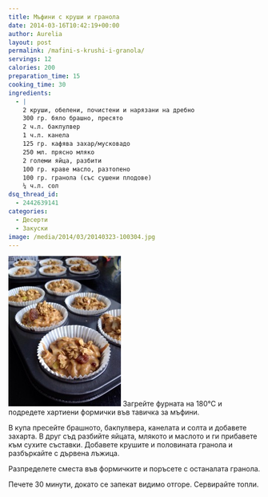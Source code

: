 ```yaml
---
title: Мъфини с круши и гранола
date: 2014-03-16T10:42:19+00:00
author: Aurelia
layout: post
permalink: /mafini-s-krushi-i-granola/
servings: 12
calories: 200
preparation_time: 15
cooking_time: 30
ingredients:
  - |
    2 круши, обелени, почистени и нарязани на дребно
    300 гр. бяло брашно, пресято
    2 ч.л. бакпулвер
    1 ч.л. канела
    125 гр. кафява захар/мусковадо
    250 мл. прясно мляко
    2 големи яйца, разбити
    100 гр. краве масло, разтопено
    100 гр. гранола (със сушени плодове)
    ¼ ч.л. сол
dsq_thread_id:
  - 2442639141
categories:
  - Десерти
  - Закуски
image: /media/2014/03/20140323-100304.jpg
---
```

<img src="/media/2014/03/20140316-150510-225x300.jpg" class="alignleft" />
Загрейте фурната на 180°С и подредете хартиени формички във тавичка за мъфини.
  
В купа пресейте брашното, бакпулвера, канелата и солта и добавете захарта. В друг съд разбийте яйцата, млякото и маслото и ги прибавете към сухите съставки. Добавете крушите и половината гранола и разбъркайте с дървена лъжица.
  
Разпределете сместа във формичките и поръсете с останалата гранола.
  
Печете 30 минути, докато се запекат видимо отгоре. Сервирайте топли.